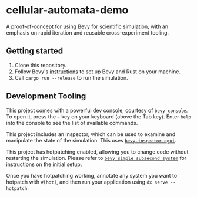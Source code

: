 # cellular-automata-demo

A proof-of-concept for using Bevy for scientific simulation, with an emphasis on rapid iteration and reusable cross-experiment tooling.

## Getting started

1. Clone this repository.
2. Follow Bevy's [instructions](https://bevyengine.org/learn/) to set up Bevy and Rust on your machine.
3. Call `cargo run --release` to run the simulation.

## Development Tooling

This project comes with a powerful dev console, courtesy of [`bevy-console`](https://github.com/RichoDemus/bevy-console). To open it, press the `~` key on your keyboard (above the Tab key).
Enter `help` into the console to see the list of available commands.

This project includes an inspector, which can be used to examine and manipulate the state of the simulation.
This uses [`bevy-inspector-egui`](https://github.com/jakobhellermann/bevy-inspector-egui).

This project has hotpatching enabled, allowing you to change code without restarting the simulation.
Please refer to [`bevy_simple_subsecond_system`](https://github.com/TheBevyFlock/bevy_simple_subsecond_system) for instructions on the initial setup.

Once you have hotpatching working, annotate any system you want to hotpatch with `#[hot]`, and then run your application using `dx serve --hotpatch`.
